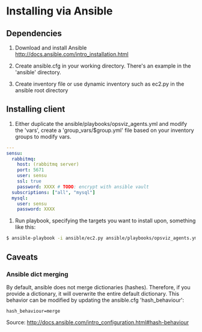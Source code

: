 # Installing via Ansible


## Dependencies

1. Download and install Ansible http://docs.ansible.com/intro_installation.html

1. Create ansible.cfg in your working directory. There's an example in the 'ansible' directory.

1. Create inventory file or use dynamic inventory such as ec2.py in the ansible root directory


## Installing client

1. Either duplicate the ansible/playbooks/opsviz_agents.yml and modify the 'vars', create a 'group_vars/$group.yml' file based on your inventory groups to modify vars.

```yaml
---
sensu:
  rabbitmq:
    host: (rabbitmq server)
    port: 5671
    user: sensu
    ssl: true
    password: XXXX # TODO: encrypt with ansible vault
  subscriptions: ["all", "mysql"]
  mysql:
    user: sensu
    password: XXXX
```

1. Run playbook, specifying the targets you want to install upon, something like this:

```bash
$ ansible-playbook -i ansible/ec2.py ansible/playbooks/opsviz_agents.yml -e "targets=tag_Role_MySQL"
```

## Caveats
### Ansible dict merging
By default, ansible does not merge dictionaries (hashes). Therefore, if you provide a dictionary, it will overwrite the entire default dictionary. This behavior can be modified by updating the ansible.cfg 'hash_behaviour':

```
hash_behaviour=merge
```

Source: http://docs.ansible.com/intro_configuration.html#hash-behaviour